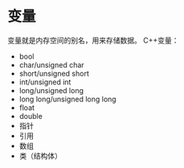# 变量

变量就是内存空间的别名，用来存储数据。
C++变量：
* bool
* char/unsigned char
* short/unsigned short
* int/unsigned int
* long/unsigned long
* long long/unsigned long long
* float
* double
* 指针
* 引用
* 数组
* 类（结构体）
